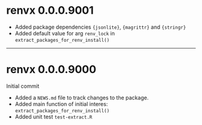 # renvx 0.0.0.9001

- Added package dependencies `{jsonlite}`, `{magrittr}` and `{stringr}`
- Added default value for arg `renv_lock` in
`extract_packages_for_renv_install()`

--------------------------------------------------------------------------------

# renvx 0.0.0.9000

Initial commit

- Added a `NEWS.md` file to track changes to the package.
- Added main function of initial interes: `extract_packages_for_renv_install()`
- Added unit test `test-extract.R`
